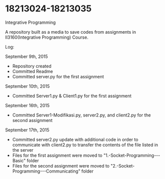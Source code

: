 # 18213024-18213035
Integrative Programming


A repository built as a media to save codes from assignments in II3160(Integrative Programming) Course.


Log:

September 9th, 2015
  - Repository created
  - Committed Readme
  - Committed server.py for the first assignment

September 10th, 2015
  - Committed Server1.py & Client1.py for the first assignment

September 16th, 2015
  - Committed Server1-Modifikasi.py, server2.py, and client2.py for the second assignment

September 17th, 2015
  - Committed server2.py update with additional code in order to communicate with client2.py to transfer the contents 
    of the file listed in the server
  - Files for the first assignment were moved to "1.-Socket-Programming---Basic" folder
  - Files for the second assignment were moved to "2.-Socket-Programming---Communicating" folder
